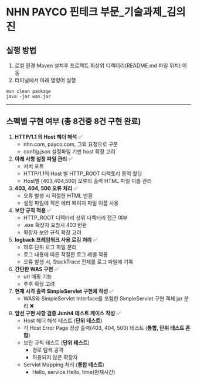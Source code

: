 # NHN PAYCO 핀테크 부문_기술과제_김의진

##  실행 방법

1. 로컬 환경 Maven 설치후 프로젝트 최상위 디렉터리(README.md 파일 위치) 이동  
2. 터미널에서 아래 명령어 실행
```
mvn clean package
java -jar was.jar
```

---
## 스펙별 구현 여부 (총 8건중 8건 구현 완료)
1. **HTTP/1.1 의 Host 헤더 해석** ✅
   - nhn.com, payco.com, 그외 요청으로 구분
   - config.json 설정파일 기반 host 확장 고려
2. **아래 사항 설정 파일 관리**  ✅
    - 서버 포트
    - HTTP/1.1의 Host 별 HTTP_ROOT 디렉토리 동적 할당
    - Host별 [403,404,500] 오류의 출력 HTML 파일 이름 관리
3. **403, 404, 500 오류 처리**  ✅
    - 오류 발생 시 적절한 HTML 반환
    - 설정 파일에 적은 에러 페이지 파일 이름 사용
4. **보안 규칙 적용**  ✅
    - HTTP_ROOT 디렉터리 상위 디렉터리 접근 여부
    - .exe 확장자 요청시 403 반환
    - 확장자 보안 규칙 확장 고려
5. **logback 프레임워크 사용 로깅 처리** ✅
    - 하루 단위 로그 파일 분리
    - 로그 내용에 따른 적절한 로그 레벨 적용
    - 오류 발생 시, StackTrace 전체를 로그 파일에 기록
6. **간단한 WAS 구현** ✅
   - url 매핑 기능
   - 추후 확장 고려
7. **현재 시각 출력 SimpleServlet 구현체 작성** ✅
   - WAS와 SimpleServlet Interface를 포함한 SimpleServlet 구현 객체 jar 분리 ❌ 
8. **앞선 구현 사항 검증 Junit4 테스트 케이스 작성** ✅
   - Host 헤더 해석 테스트 (**단위 테스트**)
   - 각 Host Error Page 정상 출력(403, 404, 500) 테스트 (**통합, 단위 테스트 혼합**)
   - 보안 규칙 테스트 (**단위 테스트**)
     - 경로 탐색 공격
     - 허용되지 않은 확장자
   - Servlet Mapping 처리 (**통합 테스트**)
     - Hello, service.Hello, time(현재시간)

